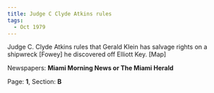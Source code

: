 ```yaml
---  
title: Judge C Clyde Atkins rules  
tags:  
  - Oct 1979  
---  
```

  
Judge C. Clyde Atkins rules that Gerald Klein has salvage rights on a shipwreck [Fowey] he discovered off Elliott Key. [Map]  
  
Newspapers: **Miami Morning News or The Miami Herald**  
  
Page: **1**, Section: **B** 

